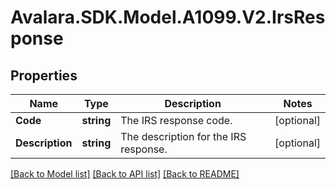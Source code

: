 # Avalara.SDK.Model.A1099.V2.IrsResponse

## Properties

Name | Type | Description | Notes
------------ | ------------- | ------------- | -------------
**Code** | **string** | The IRS response code. | [optional] 
**Description** | **string** | The description for the IRS response. | [optional] 

[[Back to Model list]](../../../README.md#documentation-for-models) [[Back to API list]](../../../README.md#documentation-for-api-endpoints) [[Back to README]](../../../README.md)

